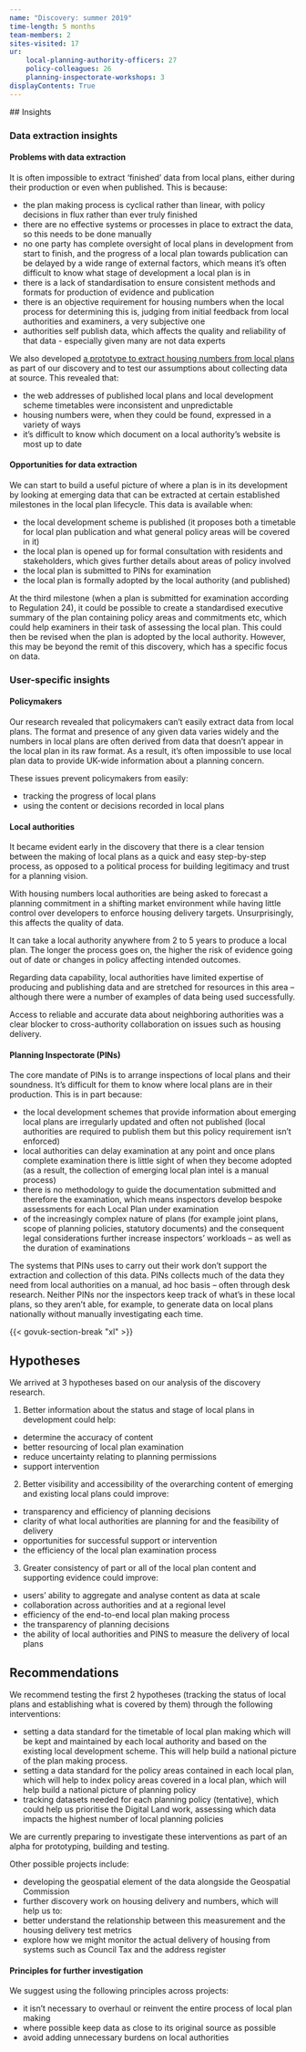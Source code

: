 ```yaml
---
name: "Discovery: summer 2019"
time-length: 5 months
team-members: 2
sites-visited: 17
ur:
    local-planning-authority-officers: 27
    policy-colleagues: 26
    planning-inspectorate-workshops: 3
displayContents: True
---
```

## Insights

### Data extraction insights

#### Problems with data extraction

It is often impossible to extract ‘finished’ data from local plans, either during their production or even when published. This is because:

* the plan making process is cyclical rather than linear, with policy decisions in flux rather than ever truly finished
* there are no effective systems or processes in place to extract the data, so this needs to be done manually
* no one party has complete oversight of local plans in development from start to finish, and the progress of a local plan towards publication can be delayed by a wide range of external factors, which means it’s often difficult to know what stage of development a local plan is in
* there is a lack of standardisation to ensure consistent methods and formats for production of evidence and publication
* there is an objective requirement for housing numbers when the local process for determining this is, judging from initial feedback from local authorities and examiners, a very subjective one
* authorities self publish data, which affects the quality and reliability of that data - especially given many are not data experts

We also developed [a prototype to extract housing numbers from local plans](https://local-plans-prototype.herokuapp.com/) as part of our discovery and to test our assumptions about collecting data at source. This revealed that:

* the web addresses of published local plans and local development scheme timetables were inconsistent and unpredictable
* housing numbers were, when they could be found, expressed in a variety of ways
* it’s difficult to know which document on a local authority’s website is most up to date

#### Opportunities for data extraction

We can start to build a useful picture of where a plan is in its development by looking at emerging data that can be extracted at certain established milestones in the local plan lifecycle. This data is available when:

* the local development scheme is published (it proposes both a timetable for local plan publication and what general policy areas will be covered in it)
* the local plan is opened up for formal consultation with residents and stakeholders, which gives further details about areas of policy involved
* the local plan is submitted to PINs for examination
* the local plan is formally adopted by the local authority (and published)

At the third milestone (when a plan is submitted for examination according to Regulation 24), it could be possible to create a standardised executive summary of the plan containing policy areas and commitments etc, which could help examiners in their task of assessing the local plan. This could then be revised when the plan is adopted by the local authority. However, this may be beyond the remit of this discovery, which has a specific focus on data.

### User-specific insights

#### Policymakers

Our research revealed that policymakers can’t easily extract data from local plans. The format and presence of any given data varies widely and the numbers in local plans are often derived from data that doesn’t appear in the local plan in its raw format. As a result, it’s often impossible to use local plan data to provide UK-wide information about a planning concern.

These issues prevent policymakers from easily:

* tracking the progress of local plans
* using the content or decisions recorded in local plans

#### Local authorities

It became evident early in the discovery that there is a clear tension between the making of local plans as a quick and easy step-by-step process, as opposed to a political process for building legitimacy and trust for a planning vision.

With housing numbers local authorities are being asked to forecast a planning commitment in a shifting market environment while having little control over developers to enforce housing delivery targets. Unsurprisingly, this affects the quality of data.

It can take a local authority anywhere from 2 to 5 years to produce a local plan. The longer the process goes on, the higher the risk of evidence going out of date or changes in policy affecting intended outcomes.

Regarding data capability, local authorities have limited expertise of producing and publishing data and are stretched for resources in this area – although there were a number of examples of data being used successfully.

Access to reliable and accurate data about neighboring authorities was a clear blocker to cross-authority collaboration on issues such as housing delivery.

#### Planning Inspectorate (PINs)

The core mandate of PINs is to arrange inspections of local plans and their soundness. It’s difficult for them to know where local plans are in their production. This is in part because:

* the local development schemes that provide information about emerging local plans are irregularly updated and often not published (local authorities are required to publish them but this policy requirement isn’t enforced)
* local authorities can delay examination at any point and once plans complete examination there is little sight of when they become adopted (as a result, the collection of emerging local plan intel is a manual process)
* there is no methodology to guide the documentation submitted and therefore the examination, which means inspectors develop bespoke assessments for each Local Plan under examination
* of the increasingly complex nature of plans (for example joint plans, scope of planning policies, statutory documents) and the consequent legal considerations further increase inspectors’ workloads – as well as the duration of examinations

The systems that PINs uses to carry out their work don’t support the extraction and collection of this data. PINs collects much of the data they need from local authorities on a manual, ad hoc basis – often through desk research. Neither PINs nor the inspectors keep track of what’s in these local plans, so they aren’t able, for example, to generate data on local plans nationally without manually investigating each time.

{{< govuk-section-break "xl" >}}

## Hypotheses

We arrived at 3 hypotheses based on our analysis of the discovery research.

1. Better information about the status and stage of local plans in development could help:
  * determine the accuracy of content
  * better resourcing of local plan examination
  * reduce uncertainty relating to planning permissions
  * support intervention
2. Better visibility and accessibility of the overarching content of emerging and existing local plans could improve:
  * transparency and efficiency of planning decisions
  * clarity of what local authorities are planning for and the feasibility of delivery
  * opportunities for successful support or intervention
  * the efficiency of the local plan examination process
3. Greater consistency of part or all of the local plan content and supporting evidence could improve:
  * users’ ability to aggregate and analyse content as data at scale
  * collaboration across authorities and at a regional level
  * efficiency of the end-to-end local plan making process
  * the transparency of planning decisions
  * the ability of local authorities and PINS to measure the delivery of local plans

## Recommendations

We recommend testing the first 2 hypotheses (tracking the status of local plans and establishing what is covered by them) through the following interventions:

* setting a data standard for the timetable of local plan making which will be kept and maintained by each local authority and based on the existing local development scheme. This will help build a national picture of the plan making process.
* setting a data standard for the policy areas contained in each local plan, which will help to index policy areas covered in a local plan, which will help build a national picture of planning policy
* tracking datasets needed for each planning policy (tentative), which could help us prioritise the Digital Land work, assessing which data impacts the highest number of local planning policies

We are currently preparing to investigate these interventions as part of an alpha for prototyping, building and testing.

Other possible projects include:

* developing the geospatial element of the data alongside the Geospatial Commission
* further discovery work on housing delivery and numbers, which will help us to:
* better understand the relationship between this measurement and the housing delivery test metrics
* explore how we might monitor the actual delivery of housing from systems such as Council Tax and the address register

#### Principles for further investigation

We suggest using the following principles across projects:

* it isn’t necessary to overhaul or reinvent the entire process of local plan making
* where possible keep data as close to its original source as possible
* avoid adding unnecessary burdens on local authorities
